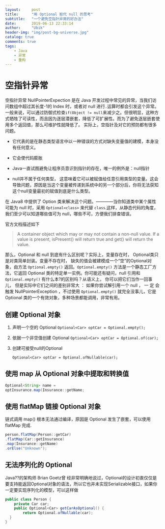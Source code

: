 ```yaml
---
layout:     post
title:      "用 Optional 取代 null 的思考"
subtitle:   "一个避免空指针异常的好办法"
date:       2019-06-13 22:33:14
author:     "Ubik"
header-img: "img/post-bg-universe.jpg"
catalog: true
comments: true
tags:
    - Java
    - 异常
    - 重构
---
```


# 空指针异常
空指针异常 NullPointerExpection 是在 Java 开发过程中常见的异常，当我们访问数组中超过其长度-1的 Index 时，或者对 null 进行`.`运算时都会引发这个异常。一般来说，可以通过防御式检查`if(Object != null`来减少之。但很明显，这种方式牺牲了可读性，而且因为逐层潜嵌套，降低了可扩展性。而为了避免逐层嵌套使用多个返回值，那么可维护性就降低了。
实际上，空指针及对它的预防都有很多问题。
- 它代表的是在静态类型语言中以一种错误的方式对缺失变量值的建模，本身没有任何意义。
- 它会使代码膨胀

- Java一直试图避免让程序员意识到指针的存在，唯一的例外是：null指针
- null并不属于任何类型， 这意味着它可以被赋值给任意引用类型的变量。这会导致问题，原因是当这个变量被传递到系统中的另一个部分后，你将无法获知这个null变量最初的赋值到底是什么类型。


在 Java8 中提供了 Option 类来解决这个问题。————当你知道类中某个属性可能为 null 时，采用  `Optional<class>` 来代替 `class`.这样，从静态代码的角度，我们至少可以知道哪些值可为 null，哪些不可，方便我们排查错误。

官方文档描述如下
> A container object which may or may not contain a non-null value. If a value is present, isPresent() will return true and get() will return the value.


那么，Optional 和 null 到底有什么区别呢？实际上，变量存在时， Optional类只是对类简单封装。变量不存在时， 缺失的值会被建模成一个“空”的Optional对象，由方法 `Optional.empty()` 返回。`Optional.empty()` 方法是一个静态工厂方法，它返回 Optional 类的特定单一实例。你可能还有疑问，null 引用和 `Optional.empty()` 有什么本?的区别吗？从语义上， 你可以把它们当作一回事儿， 但是实际中它们之间的差别非常大 ： 如果你尝试解引用一个 null ， 一 定 会 触发 NullPointerException ，不过使用 `Optional.empty()` 就完全没事儿，它是 Optional 类的一个有效对象，多种场景都能调用，非常有用。

## 创建 Optional 对象
1. 声明一个空的 Optional
`Optional<Car> optCar = Optional.empty();`

2. 依据一个非空值创建 Optional
`Optional<Car> optCar = Optional.of(car);`

3. 创建可接受null的Optional

    `Optional<Car> optCar = Optional.ofNullable(car);`

## 使用 map 从 Optional 对象中提取和转换值
```java
Optional<String> name =
optInsurance.map(Insurance::getName;
```
## 使用 flatMap 链接 Optional 对象
链式调用 map() 根本无法通过编译，原因是 Optional 发生了嵌套，可以使用 flatMap 完成.
```java
person.flatMap(Person::getCar)  
.flatMap(Car::getInsurance)  
.map(Insurance::getName) 
.orElse("Unknown");
```
## 无法序列化的 Optional
Java??的架构师 Brian Goetz曾 经非常明确地说过，Optional的设计初衷仅仅是要支持能返回Optional对象的语法，所以它也并未实现Serializable接口，如果你一定要实现序列化的模型，可以这样做
```java
public class Person {    
    private Car car;  
    public Optional<Car> getCarAsOptional() {        
        return Optional.ofNullable(car);  
  } 
}
```